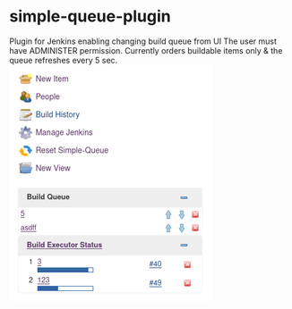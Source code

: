 # simple-queue-plugin
Plugin for Jenkins enabling changing build queue from UI
The user must have ADMINISTER permission.
Currently orders buildable items only & the queue refreshes every 5 sec.
![Screenshot](images/queue_screenshot.png "Simple Queue screenshot")